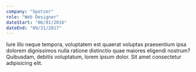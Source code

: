 ```yaml
---
company: "Spotzer"
role: "Web Designer"
dateStart: "06/01/2016"
dateEnd: "09/31/2017"
---
```


Iure illo neque tempora, voluptatem est quaerat voluptas praesentium ipsa dolorem dignissimos nulla ratione distinctio quae maiores eligendi nostrum? Quibusdam, debitis voluptatum, lorem ipsum dolor. Sit amet consectetur adipisicing elit.